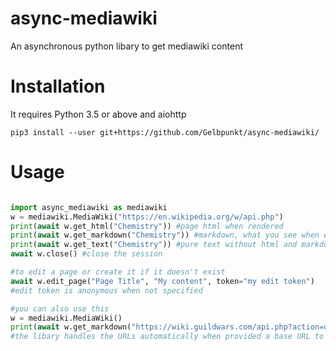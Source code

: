 # async-mediawiki
An asynchronous python libary to get mediawiki content

# Installation

It requires Python 3.5 or above and aiohttp

`pip3 install --user git+https://github.com/Gelbpunkt/async-mediawiki/`

# Usage
```python

import async_mediawiki as mediawiki
w = mediawiki.MediaWiki("https://en.wikipedia.org/w/api.php")
print(await w.get_html("Chemistry")) #page html when rendered 
print(await w.get_markdown("Chemistry")) #markdown, what you see when editing a page
print(await w.get_text("Chemistry")) #pure text without html and markdown
await w.close() #close the session

#to edit a page or create it if it doesn't exist
await w.edit_page("Page Title", "My content", token="my edit token")
#edit token is anonymous when not specified

#you can also use this
w = mediawiki.MediaWiki()
print(await w.get_markdown("https://wiki.guildwars.com/api.php?action=query&titles=Ranger&prop=revisions&rvprop=content&format=json&formatversion=2"))
#the libary handles the URLs automatically when provided a base URL to the API

```
